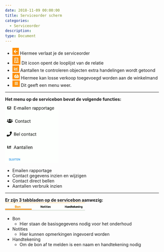 ```yaml
---
date: 2018-11-09 00:00:00
title: Serviceorder scherm
categories:
  - Serviceorder
description:
type: Document
---
```


- ![](/images/2018-11-09-09-08-44.png) Hiermee verlaat je de serviceorder
- ![](/images/2018-11-09-09-09-23.png) Dit icoon opent de looplijst van de relatie
- ![](/images/2018-11-09-09-09-48.png) Aantallen te controleren objecten extra handelingen wordt getoond
- ![](/images/2018-11-09-09-10-42.png) Hiermee kan losse verkoop toegevoegd worden aan de winkelmand
- ![](/images/2018-11-09-09-11-14.png) Dit geeft een menu weer.  
---
**Het menu op de servicebon bevat de volgende functies:**  
![](/images/2018-11-09-10-32-34.png)
  - Emailen rapportage
  - Contact gegevens inzien en wijzigen
  - Contact direct bellen
  - Aantallen verbruik inzien  
---
**Er zijn 3 tabbladen op de servicebon aanwezig:**  
![](/images/2018-11-09-10-33-02.png)
- Bon
    - Hier staan de basisgegevens nodig voor het onderhoud
- Notities
    - Hier kunnen opmerkingen ingevoerd worden
- Handtekening
    - Om de bon af te melden is een naam en handtekening nodig
